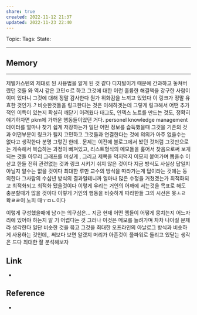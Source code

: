 ```yaml
---
share: true
created: 2022-11-12 21:37
updated: 2022-11-23 22:40
---
```


Topic:
Tags:
State:

---
## Memory
---
제텔카스텐의 제대로 된 사용법을 알게 된 것 같다
디지털이기 때문에 간과하고 놓쳐버렸던 것들
와 역시 같은 고민ㅇ르 하고 그것에 대한 이런 훌륭한 해결책을 
강구한 사람이 이미 있다니 
그것에 대해 정말 감사한다 
뭔가 위화감을 느끼고 있었다
이 링크가 정말 유효한 것인가..? 비슷한것들을 링크한다는 것은 이해하겟는데
그렇게 링크해서 어떤 추가적인 이득이 있는지 확실히 깨닫기 어려웠다
태그도, 인덱스 노트를 만드는 것도, 정확히 얘기하자면 
pkm에 가까운 행동들이었던 거다.
personel knowledge management
데이터를 얼마나 찾기 쉽게 저장하는가
일단 어떤 정보를 습득했을때 그것을 기존의 것과 어떤부분이 링크가 될지
고민하고 그것들과 연결한다는 것에 의의가 아주 없을수는 없다고 생각한다
분명 그렇긴 한데.. 문제는 이전에 블로그에서 봤던 것처럼 그것만으로는 게속해서 복습하는 과정이 빠져있고, 리스트형식의 메모들을 훑어서 찾음으로써 보게되는 것들
아무리 그래프를 머싲게 , 그리고 제목을 덕지덕지 이모지 붙여가며 뽑을수 이삳고 한들
전혀 관련없는 것과 링크 시키기 쉬지 않은 것이다
지금 방식도 사실상 답일지 아닐지 알수는 없을 것이다
최대한 루만 교수의 방식을 따라가는게 답이라는 것에는 동의한다
그사람의 수십년 방식의 결과일테니까
얼마나 많은 수정을 거쳤겠는가 최적화되고 최적화되고 최적화 됐을것이다
이렇게 우리는 거인의 어깨에 서는것을 목표로 해도 충분할때가 많을 것이다
이렇게 거인의 행동을 비슷하게 따라한들 그의 시선은 못ㅗㄹ 확ㄹㄹ이 노피 때ㅜㅁㄴ이다


이렇게 구성했을때에 남ㅇ는 의구심은...
지금 현재 어떤 멤들이 어떻게 뭉치는지 어느자리에 있어야 하는지 알 기 어렵다는 것
그러나 이것은 메모를 늘려가며 차차 나아질 문제라 생각한다
일단 비슷한 것을 묶고 그것을 최대한 오프라인의 아날로그 방식과 비슷하게 사용하는 것인데,,
써보다 보면 알겠지
머리가 아픈것이 풀파워로 돌리고 있닫는 생각은 드다
최대한 잘 분석해보자











## Link
- 


## Reference
- 